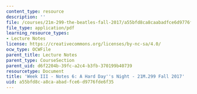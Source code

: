 ```yaml
---
content_type: resource
description: ''
file: /courses/21m-299-the-beatles-fall-2017/a55bfd8ca8caabadfce6d9776fde6f35_MIT21M_299F17_Notes06.pdf
file_type: application/pdf
learning_resource_types:
- Lecture Notes
license: https://creativecommons.org/licenses/by-nc-sa/4.0/
ocw_type: OCWFile
parent_title: Lecture Notes
parent_type: CourseSection
parent_uid: d6f2204b-39fc-a2c4-b3fb-370199b40739
resourcetype: Document
title: 'Week III - Notes 6: A Hard Day''s Night - 21M.299 Fall 2017'
uid: a55bfd8c-a8ca-abad-fce6-d9776fde6f35
---
```

